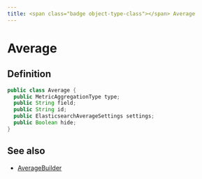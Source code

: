```yaml
---
title: <span class="badge object-type-class"></span> Average
---
```

# <span class="badge object-type-class"></span> Average

## Definition

```java
public class Average {
  public MetricAggregationType type;
  public String field;
  public String id;
  public ElasticsearchAverageSettings settings;
  public Boolean hide;
}
```
## See also

 * <span class="badge builder"></span> [AverageBuilder](./builder-AverageBuilder.md)
